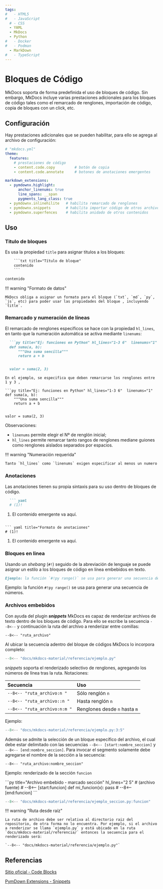 ```yaml
---
tags:
#   - HTML5
#   - JavaScript
  # - CSS
  - YAML
  - MkDocs
  - Python
#   - Docker
#   - Podman
  - MarkDown
#   - TypeScript
---
```


# Bloques de Código


MkDocs soporta de forma predefinida el uso de bloques de código. Sin embargo, MkDocs incluye varias prestaciones adicionales para los bloques de código tales como el remarcado de renglones, importación de código, copia de bloques con un click, etc.



## Configuración

Hay prestaciones adicionales que se pueden habilitar, para ello se agrega al archivo de configuración:

```  yaml
# "mkdocs.yml"
theme:
  features:
    # prestaciones de código
    - content.code.copy         # botón de copia 
    - content.code.annotate     # botones de anotaciones emergentes

markdown_extensions:
  - pymdownx.highlight:
      anchor_linenums: true
      line_spans: __span
      pygments_lang_class: true
  - pymdownx.inlinehilite   # habilita remarcado de renglones
  - pymdownx.snippets       # habilita importar código de otros archivos
  - pymdownx.superfences    # habilita anidado de otros contenidos
```  

## Uso


### Titulo de bloques



Es usa la propiedad `title`  para asignar titulos a los bloques:

```txt title="Formato de título" 
    ```txt title="Título de bloque"
    contenido
    ```
```



```txt title="Título de bloque"
contenido
```


!!! warning "Formato de datos"

    MkDocs obliga a asignar un formato para el bloque (`txt`, `md`, `py`, `js`, etc) para poder usar las propiedades del bloque , incluyendo `title`.




### Remarcado y numeración de líneas

El remarcado de renglones específicos se hace con la propiedad `hl_lines`, en tanto que la numeración automática se activa mediante `linenums`:

```md title="Remarcado y numeración de líneas" 
  ```py title="Ej: funciones en Python" hl_lines="1-3 6"  linenums="1"
  def suma(a, b):
      """Una suma sencilla"""
      return a + b


  valor = suma(2, 3)
  ```
```
En el ejemplo, se especifica que deben remarcarse los renglones entre 1 y 3 , 

```py title="Ej: funciones en Python" hl_lines="1-3 6"  linenums="1"
def suma(a, b):
    """Una suma sencilla"""
    return a + b


valor = suma(2, 3)
```
Observaciones:  

- `linenums` permite elegir el Nº de renglón inicial;
- `hl_lines` permite remarcar tanto rangos de renglones mediane guiones como renglones aislados separados por espacios.


!!! warning "Numeración requerida"

    Tanto `hl_lines` como `linenums` exigen especificar al menos un numero


### Anotaciones

Las anotaciones tienen su propia sintaxis para su uso dentro de bloques de código.

``` md  title="Formato de anotaciones" hl_lines="2 5"
  ``` yaml
  # (1)!
  ```

  1.  El contenido emergente va aquí.
```

``` yaml title="Formato de anotaciones" 
# (1)!
```

1.  El contenido emergente va aquí.


### Bloques en linea


Usando un *shebang* (`#!`) seguido de la abreviación de lenguaje se puede asignar un estilo a los bloques de código en línea embebidos en texto.

``` md title="Inline code blocks"
Ejemplo: la función `#!py range()` se usa para generar una secuencia de números.
```

Ejemplo: la función `#!py range()` se usa para generar una secuencia de números.


### Archivos embebidos 

Con ayuda del plugin ***snippets*** MkDocs es capaz de renderizar archivos de texto dentro de los bloques de código. Para ello se escribe la secuencia `--8<--` y  continuación la ruta del archivo a renderizar entre comillas:

`--8<-- "ruta_archivo"`


Al ubicar la secuencia adentro del bloque de códigos MkDocs lo incorpora completo:


```py title="Archivo embebido - ejemplo"
--8<-- "docs/mkdocs-material/referencia/ejemplo.py"
```

*snippets* soporta el renderizado selectivo de renglones, agregando los números de línea tras la ruta. Notaciones:

|Secuencia| Uso|
|:---|:---|
|`--8<-- "ruta_archivo:n "`| Sólo renglón `n`|
|`--8<-- "ruta_archivo::n "`| Hasta renglón `n`|
|`--8<-- "ruta_archivo:n:m "`| Renglones desde `n` hasta `m`|


Ejemplo: 

```py title="Archivo embebido - seleccion renglones"
--8<-- "docs/mkdocs-material/referencia/ejemplo.py:3:5"
```

Además se admite la selección de un bloque específico del archivo, el cual debe estar delimitado con las secuencias  `--8<-- [start:nombre_seccion]` y `--8<-- [end:nombre_seccion]`. Para invocar el segmento solamente debe agregarse el nombre de la sección a la secuencia:

`--8<-- "ruta_archivo:nombre_seccion"`


Ejemplo: renderizado de la sección `funcion`


<div class="grid" markdown>
```py title="Archivo embebido - marcado sección" hl_lines="2 5"
# (archivo fuente)
# --8<-- [start:funcion]
def mi_funcion(x):
    pass
# --8<-- [end:funcion]
```

```py title="Archivo embebido - renderizado"
--8<-- "docs/mkdocs-material/referencia/ejemplo_seccion.py:funcion"
```
</div>




!!! warning "Ruta desde raíz"

    La ruta de archivo debe ser relativa al directorio raiz del repositorio, de otra forma no lo encuentra. Por ejemplo, si el archivo a renderizar se llama `ejemplo.py` y está ubicado en la ruta `docs/mkdocs-material/referencia/` entonces la secuencia para el renderizado será:

    `--8<-- "docs/mkdocs-material/referencia/ejemplo.py"`




## Referencias

[Sitio oficial - Code Blocks](https://squidfunk.github.io/mkdocs-material/reference/code-blocks/)


[PymDown Extensions - Snippets](https://facelessuser.github.io/pymdown-extensions/extensions/snippets/)

